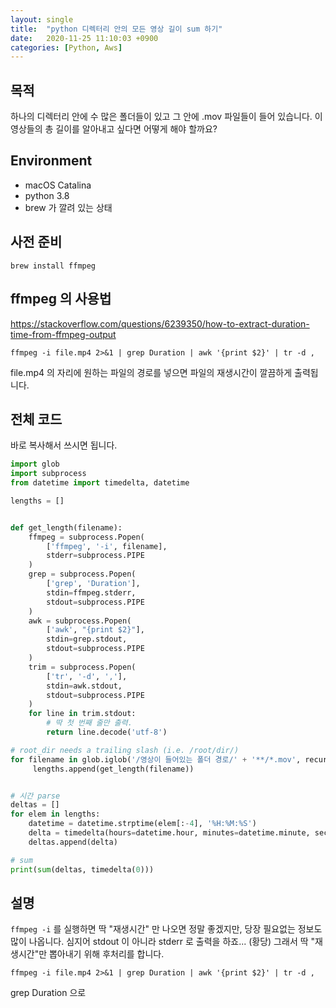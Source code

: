 ```yaml
---
layout: single
title:  "python 디렉터리 안의 모든 영상 길이 sum 하기"
date:   2020-11-25 11:10:03 +0900
categories: [Python, Aws]
--- 
```



## 목적

하나의 디렉터리 안에 수 많은 폴더들이 있고
그 안에 .mov 파일들이 들어 있습니다.
이 영상들의 총 길이를 알아내고 싶다면 어떻게 해야 할까요?


## Environment
* macOS Catalina
* python 3.8
* brew 가 깔려 있는 상태


## 사전 준비

```
brew install ffmpeg
```

## ffmpeg 의 사용법
<a href="https://stackoverflow.com/questions/6239350/how-to-extract-duration-time-from-ffmpeg-output" target="_blank">
https://stackoverflow.com/questions/6239350/how-to-extract-duration-time-from-ffmpeg-output</a>

```
ffmpeg -i file.mp4 2>&1 | grep Duration | awk '{print $2}' | tr -d ,
```

file.mp4 의 자리에 원하는 파일의 경로를 넣으면 파일의 재생시간이 깔끔하게 출력됩니다.


## 전체 코드

바로 복사해서 쓰시면 됩니다.

```python
import glob
import subprocess
from datetime import timedelta, datetime

lengths = []


def get_length(filename):
    ffmpeg = subprocess.Popen(
        ['ffmpeg', '-i', filename],
        stderr=subprocess.PIPE
    )
    grep = subprocess.Popen(
        ['grep', 'Duration'],
        stdin=ffmpeg.stderr,
        stdout=subprocess.PIPE
    )
    awk = subprocess.Popen(
        ['awk', "{print $2}"],
        stdin=grep.stdout,
        stdout=subprocess.PIPE
    )
    trim = subprocess.Popen(
        ['tr', '-d', ','],
        stdin=awk.stdout,
        stdout=subprocess.PIPE
    )
    for line in trim.stdout:
        # 딱 첫 번째 줄만 출력.
        return line.decode('utf-8')

# root_dir needs a trailing slash (i.e. /root/dir/)
for filename in glob.iglob('/영상이 들어있는 폴더 경로/' + '**/*.mov', recursive=True):
     lengths.append(get_length(filename))


# 시간 parse
deltas = []
for elem in lengths:
    datetime = datetime.strptime(elem[:-4], '%H:%M:%S')
    delta = timedelta(hours=datetime.hour, minutes=datetime.minute, seconds=datetime.second)
    deltas.append(delta)

# sum
print(sum(deltas, timedelta(0)))

```

## 설명

`ffmpeg -i` 를 실행하면 딱 "재생시간" 만 나오면 정말 좋겠지만, 당장 필요없는 정보도 많이 나옵니다.
심지어 stdout 이 아니라 stderr 로 출력을 하죠... (황당)
그래서 딱 "재생시간"만 뽑아내기 위해 후처리를 합니다. 

```
ffmpeg -i file.mp4 2>&1 | grep Duration | awk '{print $2}' | tr -d ,
```

grep Duration 으로


